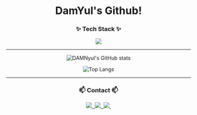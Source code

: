 
<h1 align="center">DamYul's Github!</h4>

<h3 align="center">✨ Tech Stack ✨</h3>

<div align = "center">
  <img src="https://skillicons.dev/icons?i=swift,flutter,dart&theme=dark" />
</div>

***

<div align = "center">
  
![DAMNyul's GitHub stats](https://github-readme-stats.vercel.app/api?username=DAMNyul&show_icons=true&theme=radical)

![Top Langs](https://github-readme-stats.vercel.app/api/top-langs/?username=DAMNyul&layout=compact)

</div>

***

<h3 align="center">📫 Contact 📫</h3>
<div align="center" height ="100">
  <a href="https://velog.io/@damn_yul8/posts">
    <img src="https://img.shields.io/badge/Velog-1EBC8F?style=for-the-badge&logo=velog&logoColor=white" />&nbsp
  </a>
  <a href="https://www.instagram.com/ekadbf._1215/">
    <img src="https://img.shields.io/badge/Instagram-E4405F?style=for-the-badge&logo=Instagram&logoColor=white" />&nbsp
  </a>
  <a href="https://discord.gg/GzaEAufdjF">
    <img src="https://img.shields.io/badge/Discord-5865F2?style=for-the-badge&logo=Discord&logoColor=white" />&nbsp
</div>
